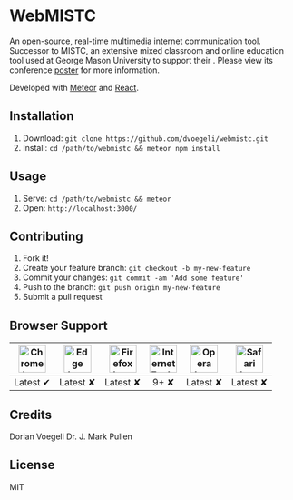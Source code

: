 # WebMISTC
An open-source, real-time multimedia internet communication tool. Successor to MISTC, an extensive mixed classroom and online education tool used at George Mason University to support their . Please view its conference [poster](http://webmistc.c4i.gmu.edu/webmistc.pdf) for more information.

Developed with [Meteor](https://github.com/meteor/meteor) and [React](https://github.com/facebook/react). 

## Installation
1. Download: `git clone https://github.com/dvoegeli/webmistc.git`
2. Install: `cd /path/to/webmistc && meteor npm install`
## Usage
1. Serve: `cd /path/to/webmistc && meteor`
2. Open: `http://localhost:3000/`
## Contributing
1. Fork it!
2. Create your feature branch: `git checkout -b my-new-feature`
3. Commit your changes: `git commit -am 'Add some feature'`
4. Push to the branch: `git push origin my-new-feature`
5. Submit a pull request
## Browser Support
| <img src="https://clipboardjs.com/assets/images/chrome.png" width="48px" height="48px" alt="Chrome logo"> | <img src="https://clipboardjs.com/assets/images/edge.png" width="48px" height="48px" alt="Edge logo"> | <img src="https://clipboardjs.com/assets/images/firefox.png" width="48px" height="48px" alt="Firefox logo"> | <img src="https://clipboardjs.com/assets/images/ie.png" width="48px" height="48px" alt="Internet Explorer logo"> | <img src="https://clipboardjs.com/assets/images/opera.png" width="48px" height="48px" alt="Opera logo"> | <img src="https://clipboardjs.com/assets/images/safari.png" width="48px" height="48px" alt="Safari logo"> |
|:---:|:---:|:---:|:---:|:---:|:---:|
| Latest ✔ | Latest ✘ | Latest ✘ | 9+ ✘ | Latest ✘ | Latest ✘ |
## Credits
Dorian Voegeli
Dr. J. Mark Pullen
## License
MIT
